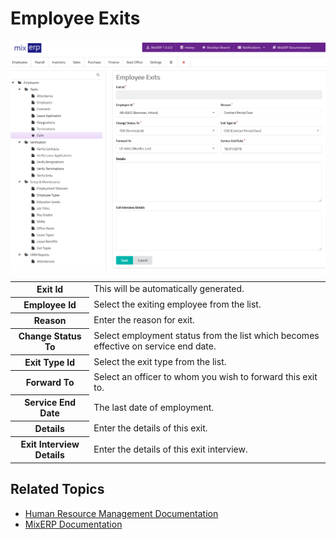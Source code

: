 # Employee Exits

![Exit](images/exit.png)

<table class="ui padded compact attached small blue table">
    <tr>
        <th>
            Exit Id
        </th>
        <td>
            This will be automatically generated.
        </td>
    </tr>
    <tr>
        <th>
            Employee Id
        </th>
        <td>
            Select the exiting employee from the list.
        </td>
    </tr>
    <tr>
        <th>Reason
        </th>
        <td>Enter the reason for exit.
        </td>
    </tr>
    <tr>
        <th>Change Status To
        </th>
        <td>
            Select employment status from the list which becomes
            effective on service end date.
        </td>
    </tr>
    <tr>
        <th>
            Exit Type Id
        </th>
        <td>
            Select the exit type from the list.
        </td>
    </tr>
    <tr>
        <th>
            Forward To
        </th>
        <td>
            Select an officer to whom you wish to forward this
            exit to.
        </td>
    </tr>
    <tr>
        <th>
            Service End Date
        </th>
        <td>
            The last date of employment.
        </td>
    </tr>
    <tr>
        <th>Details
        </th>
        <td>Enter the details of this exit.
        </td>
    </tr>
    <tr>
        <th>Exit Interview Details
        </th>
        <td>Enter the details of this exit interview.
        </td>
    </tr>
</table>

## Related Topics
* [Human Resource Management Documentation](index.md)
* [MixERP Documentation](../index.md)
